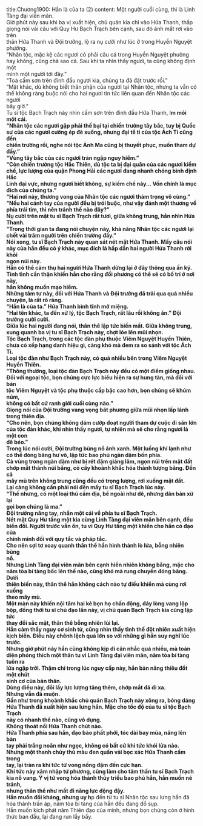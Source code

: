 title:Chương1900: Hắn là của ta (2)
content:
Một người cuối cùng, thì là Linh Tàng đại viên mãn.<br>Giờ phút này sau khi ba vị xuất hiện, chủ quán kia chỉ vào Hứa Thanh, thấp<br>giọng nói vài câu với Quy Hư Bạch Trạch bên cạnh, sau đó ánh mắt rơi vào trên<br>thân Hứa Thanh và Đội trưởng, lộ ra nụ cười như lúc ở trong Huyền Nguyệt<br>phường.<br>“Nhân tộc, mặc kệ các ngươi có phải câu cá trong Huyền Nguyệt phường<br>hay không, cũng chả sao cả. Sau khi ta nhìn thấy ngươi, ta cũng không định một<br>mình một người tới đây.”<br>“Toà cấm sơn trên đỉnh đầu ngươi kia, chúng ta đã đặt trước rồi.”<br>“Mặt khác, dù không biết thân phận của ngươi tại Nhân tộc, nhưng ta vẫn có<br>thể không ràng buộc nói cho hai ngươi tin tức liên quan đến Nhân tộc các ngươi<br>bây giờ.”<br>Tu sĩ tộc Bạch Trạch này nhìn cấm sơn trên đỉnh đầu Hứa Thanh, l**m môi<br>một cái.<br>“Nhân tộc các ngươi gặp phải thế bại tại chiến trường tây bắc, tuy bị Quốc<br>sư của các ngươi cưỡng ép đè xuống, nhưng đại tế ti của tộc Ách Ti cũng đến<br>chiến trường rồi, nghe nói tộc Ảnh Ma cũng bị thuyết phục, muốn tham dự<br>đấy.”<br>“Vùng tây bắc của các ngươi tràn ngập nguy hiểm.”<br>“Còn chiến trường tộc Hắc Thiên, dù tộc ta bị đại quân của các ngươi kiềm<br>chế, lực lượng của quận Phong Hải các ngươi đang nhanh chóng bình định Hắc<br>Linh đại vực, nhưng ngươi biết không, sự kiềm chế này... Vốn chính là mục<br>đích của chúng ta.”<br>“Hai nơi này, thương vong của Nhân tộc các ngươi thảm trọng vô cùng.”<br>“Nếu hai cánh tay của người đều bị trói buộc, như vậy đánh một thương về<br>phía trái tim, thì nên tránh thế nào đây?”<br>Nụ cười trên mặt tu sĩ Bạch Trạch rất tươi, giữa không trung, hắn nhìn Hứa<br>Thanh.<br>“Trong thời gian ta đang nói chuyện này, khả năng Nhân tộc các ngươi lại<br>chết vài trăm người trên chiến trường đấy.”<br>Nói xong, tu sĩ Bạch Trạch này quan sát nét mặt Hứa Thanh. Mấy câu nói<br>này của hắn đều có ý khác, mục đích là hấp dẫn hai người Hứa Thanh rời khỏi<br>ngọn núi này.<br>Hắn có thể cảm thụ hai người Hứa Thanh dừng lại ở đây thông qua ấn ký.<br>Tính tình cẩn thận khiến hắn cho rằng đối phương có thể sẽ có bố trí ở nơi này,<br>hắn không muốn mạo hiểm.<br>Những tâm tư này, đối với Hứa Thanh và Đội trưởng đã trải qua quá nhiều<br>chuyện, là rất rõ ràng.<br>“Hắn là của ta.” Hứa Thanh bình tĩnh mở miệng.<br>“Hai tên khác, ta đến xử lý, tộc Bạch Trạch, rất lâu rồi không ăn.” Đội<br>trưởng cười cười.<br>Giữa lúc hai người đang nói, thân thể lập tức biến mất. Giữa không trung,<br>xung quanh ba vị tu sĩ Bạch Trạch này, chợt lóe lên mũi nhọn.<br>Tộc Bạch Trạch, trong các tộc đàn phụ thuộc Viêm Nguyệt Huyền Thiên,<br>chưa có xếp hạng danh hiệu gì, càng khó mà đem ra so sánh với tộc Ách Ti.<br>Loại tộc đàn như Bạch Trạch này, có quá nhiều bên trong Viêm Nguyệt<br>Huyền Thiên.<br>“Thông thường, loại tộc đàn Bạch Trạch này đều có một điểm giống nhau.<br>Đối với ngoại tộc, bọn chúng cực lực biểu hiện ra sự hung tàn, mà đối với bản<br>tộc Viêm Nguyệt và tộc phụ thuộc cấp bậc cao hơn, bọn chúng sẽ khúm núm,<br>không có bất cứ ranh giới cuối cùng nào.”<br>Giọng nói của Đội trưởng vang vọng bát phương giữa mũi nhọn lấp lánh<br>trong thiên địa.<br>“Cho nên, bọn chúng không dám cướp đoạt người tham dự cuộc đi săn lớn<br>của tộc đàn khác, khi nhìn thấy ngươi, tự nhiên mà sẽ cho rằng ngươi là một con<br>dê béo.”<br>Trong lúc nói cười, Đội trưởng bùng nổ ánh xanh. Một luồng khí lạnh như<br>có thể đóng băng hư vô, lập tức bao phủ ngàn dặm bốn phía.<br>Cả vùng trong ngàn dặm như bị rét đậm giáng lâm, ngọn núi trên mặt đất<br>chớp mắt thành núi băng, cỏ cây khoảnh khắc hóa thành tượng băng. Đến cả<br>mây mù trên không trung cũng đều có trọng lượng, rơi xuống mặt đất.<br>Lại càng không cần phải nói đến mấy tu sĩ Bạch Trạch lúc này.<br>“Thế nhưng, có một loại thú cấm địa, bề ngoài như dê, nhưng dân bản xứ lại<br>gọi bọn chúng là ma.”<br>Đội trưởng nâng tay, nhấn một cái về phía tu sĩ Bạch Trạch.<br>Nét mặt Quy Hư tầng một kia cùng Linh Tàng đại viên mãn bên cạnh, đều<br>biến đổi. Người trước vẫn ổn, tu vi Quy Hư tầng một khiến cho hắn có đạo của<br>chính mình đối với quy tắc và pháp tắc.<br>Cho nên sợi tơ xoay quanh thân thể hắn hình thành lò lửa, bỗng nhiên bùng<br>nổ.<br>Nhưng Linh Tàng đại viên mãn bên cạnh hiển nhiên không bằng, mặc cho<br>năm tòa bí tàng bốc lên thế nào, cũng khó mà rung chuyển đóng băng. Dưới<br>thiên biến này, thân thể hắn không cách nào tự điều khiển mà cùng rơi xuống<br>theo mây mù.<br>Một màn này khiến nội tâm hai kẻ bọn họ chấn động, đáy lòng vang lộp<br>bộp, đồng thời tu sĩ chủ đạo lần này, vị chủ quán Bạch Trạch kia cũng lập tức<br>thay đổi sắc mặt, thân thể bỗng nhiên lùi lại.<br>Hắn cảm thấy nguy cơ sinh tử, cũng nhìn thấy tình thế đột nhiên xuất hiện<br>kịch biến. Điểu này chênh lệch quá lớn so với những gì hắn suy nghĩ lúc trước.<br>Nhưng giờ phút này hắn cũng không kịp đi cân nhắc quá nhiều, mà toàn<br>diện phóng thích một thân tu vi Linh Tàng đại viên mãn, năm tòa bí tàng tuôn ra<br>lửa ngập trời. Thậm chí trong lúc nguy cấp này, hắn bản năng thiêu đốt một chút<br>sinh cơ của bản thân.<br>Dùng điều này, đổi lấy lực lượng tăng thêm, chớp mắt đã đi xa.<br>Nhưng vẫn đã muộn.<br>Gần như trong khoảnh khắc chủ quán Bạch Trạch này xông ra, bóng dáng<br>Hứa Thanh đã xuất hiện sau lưng hắn. Mặc cho tốc độ của tu sĩ tộc Bạch Trạch<br>này có nhanh thế nào, cũng vô dụng.<br>Không thoát nổi Hứa Thanh chút nào.<br>Hứa Thanh phía sau hắn, đạo bào phất phới, tóc dài bay múa, nâng lên bàn<br>tay phải trắng noãn như ngọc, không có bất cứ khí tức khói lửa nào.<br>Nhưng một thanh chủy thủ màu đen quấn vải bọc xác Hứa Thanh cầm trong<br>tay, lại tràn ra khí tức tử vong nồng đậm đến cực hạn.<br>Khí tức này xâm nhập tứ phương, cũng làm cho tâm thần tu sĩ Bạch Trạch<br>kia nổ vang. Ý vị tử vong hóa thành thủy triều bao phủ hắn, hắn muốn né tránh,<br>nhưng thân thể như mất đi năng lực động đậy.<br>Hắn muốn đối kháng, nhưng uy h**p đến từ tu sĩ Nhân tộc sau lưng hắn đã<br>hóa thành trấn áp, năm tòa bí tàng của hắn đều đang đổ sụp.<br>Hắn muốn kích phát năm Thiên đạo của mình, nhưng bọn chúng còn ở hình<br>thức ban đầu, lại đang run lẩy bẩy.
